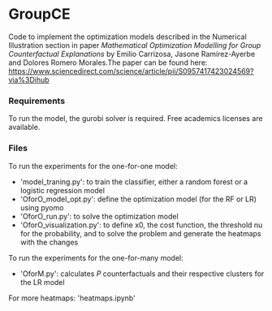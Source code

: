 # GroupCE

Code to implement the optimization models described in the Numerical Illustration section in paper *Mathematical Optimization Modelling for Group Counterfactual Explanations* by Emilio Carrizosa, Jasone Ramírez-Ayerbe and Dolores Romero Morales.The paper can be found here: https://www.sciencedirect.com/science/article/pii/S0957417423024569?via%3Dihub 

### Requirements

To run the model, the gurobi solver is required. Free academics licenses are available. 


### Files

To run the experiments for the one-for-one model:

* 'model_traning.py': to train the classifier, either a random forest or a logistic regression model
* 'OforO_model_opt.py': define the optimization model (for the RF or LR) using pyomo
* 'OforO_run.py': to solve the optimization model
* 'OforO_visualization.py': to define x0, the cost function, the threshold nu for the probability, and to solve the problem and generate the heatmaps with the changes

To run the experiments for the one-for-many model: 

* 'OforM.py': calculates $P$ counterfactuals and their respective clusters for the LR model 

For more heatmaps: 'heatmaps.ipynb'
